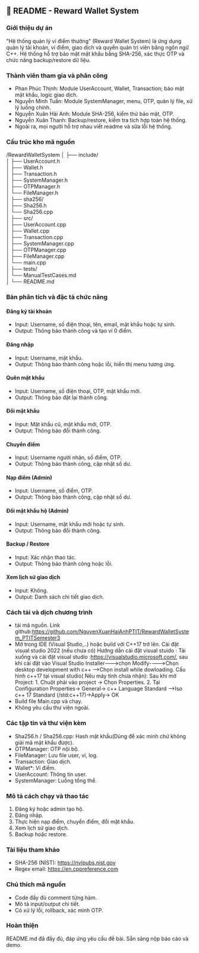 
## 📄 README - Reward Wallet System

###  Giới thiệu dự án
"Hệ thống quản lý ví điểm thưởng" (Reward Wallet System) là ứng dụng quản lý tài khoản, ví điểm, giao dịch và quyền quản trị viên bằng ngôn ngữ C++. Hệ thống hỗ trợ bảo mật mật khẩu bằng SHA-256, xác thực OTP và chức năng backup/restore dữ liệu.

### Thành viên tham gia và phân công
- Phan Phúc Thịnh: Module UserAccount, Wallet, Transaction; bảo mật mật khẩu, logic giao dịch.
- Nguyễn Minh Tuấn: Module SystemManager, menu, OTP, quản lý file, xử lý luồng chính.
- Nguyễn Xuân Hải Anh: Module SHA-256, kiểm thử bảo mật, OTP.
- Nguyễn Xuân Thanh: Backup/restore, kiểm tra tích hợp toàn hệ thống.
- Ngoài ra, mọi người hỗ trợ nhau viết readme và sữa lỗi hệ thống.
### Cấu trúc kho mã nguồn

/RewardWalletSystem
│
├── include/  
│   ├── UserAccount.h  
│   ├── Wallet.h  
│   ├── Transaction.h  
│   ├── SystemManager.h  
│   ├── OTPManager.h  
│   └── FileManager.h  
│
├── sha256/  
│   ├── Sha256.h  
│   └── Sha256.cpp  
│
├── src/  
│   ├── UserAccount.cpp  
│   ├── Wallet.cpp  
│   ├── Transaction.cpp  
│   ├── SystemManager.cpp  
│   ├── OTPManager.cpp  
│   ├── FileManager.cpp  
│   └── main.cpp  
│
├── tests/  
│   └── ManualTestCases.md  
│
└── README.md



###  Bản phân tích và đặc tả chức năng
#### Đăng ký tài khoản
- Input: Username, số điện thoại, tên, email, mật khẩu hoặc tự sinh.
- Output: Thông báo thành công và tạo ví 0 điểm.

#### Đăng nhập
- Input: Username, mật khẩu.
- Output: Thông báo thành công hoặc lỗi, hiển thị menu tương ứng.

#### Quên mật khẩu
- Input: Username, số điện thoại, OTP, mật khẩu mới.
- Output: Thông báo đặt lại thành công.

#### Đổi mật khẩu
- Input: Mật khẩu cũ, mật khẩu mới, OTP.
- Output: Thông báo đổi thành công.

#### Chuyển điểm
- Input: Username người nhận, số điểm, OTP.
- Output: Thông báo thành công, cập nhật số dư.

#### Nạp điểm (Admin)
- Input: Username, số điểm, OTP.
- Output: Thông báo thành công, cập nhật số dư.

#### Đổi mật khẩu hộ (Admin)
- Input: Username, mật khẩu mới hoặc tự sinh.
- Output: Thông báo đổi thành công.

#### Backup / Restore
- Input: Xác nhận thao tác.
- Output: Thông báo thành công hoặc lỗi.

#### Xem lịch sử giao dịch
- Input: Không.
- Output: Danh sách chi tiết giao dịch.

###  Cách tải và dịch chương trình
-  tải mã nguồn.
    Link github:https://github.com/NguyenXuanHaiAnhPTIT/RewardWalletSystem_PTITSemester3
- Mở trong IDE (Visual Studio,..) hoặc build với C++17 trở lên.
	Cài đặt visual studio 2022 (nếu chưa có)
         Hướng dẫn cài đặt visual stuido :
            Tải xuống và cài đặt visual studio  :https://visualstudio.microsoft.com/, sau khi cài đặt vào Visual Studio Installer--->chọn Modify---->Chọn desktop development with c++ -->Chọn install while dowloading.
        Cấu hình c++17 tại visual studio( Nêu máy tính chưa nhận):
            Sau khi mở Project:
                1. Chuột phải vào project -> Chọn Properties.
                2. Tại Configuration Properties-> General-> c++ Language Standard -->Iso c++ 17 Standard (/std:c++17)->Apply-> OK    
- Build file Main.cpp và chạy.
- Không yêu cầu thư viện ngoài.

###  Các tập tin và thư viện kèm
- Sha256.h / Sha256.cpp: Hash mật khẩu(Dùng để xác minh chứ không giải mã mật khẩu được).
- OTPManager: OTP nội bộ.
- FileManager: Lưu file user, ví, log.
- Transaction: Giao dịch.
- Wallet*: Ví điểm.
- UserAccount: Thông tin user.
- SystemManager: Luồng tổng thể.

###  Mô tả cách chạy và thao tác
1. Đăng ký hoặc admin tạo hộ.
2. Đăng nhập.
3. Thực hiện nạp điểm, chuyển điểm, đổi mật khẩu.
4. Xem lịch sử giao dịch.
5. Backup hoặc restore.

### Tài liệu tham khảo
- SHA-256 (NIST): https://nvlpubs.nist.gov
- Regex email: https://en.cppreference.com

###  Chú thích mã nguồn
- Code đầy đủ comment từng hàm.
- Mô tả input/output chi tiết.
- Có xử lý lỗi, rollback, xác minh OTP.

###  Hoàn thiện
README.md đã đầy đủ, đáp ứng yêu cầu đề bài. Sẵn sàng nộp báo cáo và demo.
